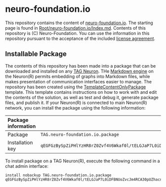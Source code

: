 neuro-foundation.io
======================

This repository contains the content of [neuro-foundation.io](https://neuro-foundation.io). The starting page is found in
[Root/neuro-foundation.io/Index.md](Root/neuro-foundation.io/Index.md). Contents of this repository is (C) Neuro-Foundation. You can
use the information in this repository pursuant to the acceptance of the included [license agreement](LICENSE.md).

## Installable Package

The contents of this repository has been made into a package that can be downloaded and installed on any 
[TAG Neuron](https://lab.tagroot.io/Documentation/Index.md). THe [Markdown engine](/Markdown.md) on the Neuron(R) permits embedding of
graphs into Markdown files, while makes presentation of communication interfaces easier to manage. The repository has been created using the
[TemplateContentOnlyPackage](https://github.com/Trust-Anchor-Group/TemplateContentOnlyPackage) template. This template contains instructions
on how to work with and edit the contents of the solution, as well as test and debug it, generate package files, and publish it. If your Neuron(R) 
is connected to main Neuron(R) network, you can install the package using the following information:

| Package information                                                                                                              ||
|:-----------------|:---------------------------------------------------------------------------------------------------------------|
| Package          | `TAG.neuro-foundation.io.package`                                                                              |
| Installation key | `qEGFGzBySpZiPHlYzHR8rZ0Zvf4V6Wkaf0l/tELGJaP7L0iDFBNUoZvcJm4RCA30pUZhacnAKMIAab809caa002e579f3496fe8aa8e8007b` |

To install package on a TAG Neuron(R), execute the following command in a chat admin interface:

```
install nobackup TAG.neuro-foundation.io.package qEGFGzBySpZiPHlYzHR8rZ0Zvf4V6Wkaf0l/tELGJaP7L0iDFBNUoZvcJm4RCA30pUZhacnAKMIAab809caa002e579f3496fe8aa8e8007b
```
